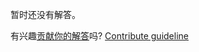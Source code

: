 
暂时还没有解答。

有兴趣[贡献你的解答](https://github.com/BFEdev/BFE.dev-solutions/blob/main/question/what-is-csrf-how-to-prevent-it_zh.md)吗? [Contribute guideline](https://github.com/BFEdev/BFE.dev-solutions#how-to-contribute)
